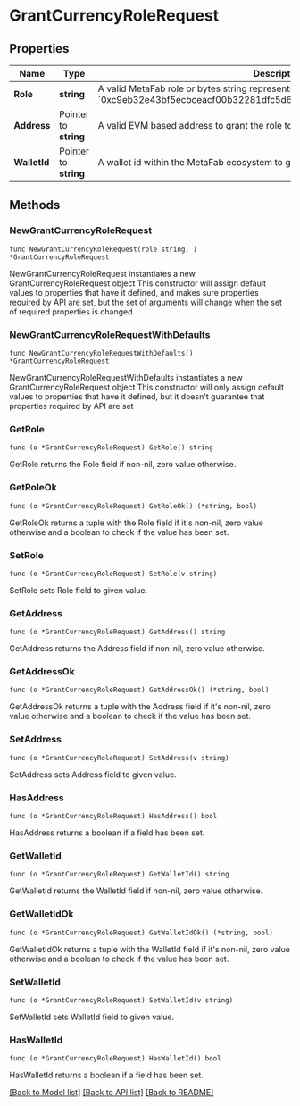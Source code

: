 # GrantCurrencyRoleRequest

## Properties

Name | Type | Description | Notes
------------ | ------------- | ------------- | -------------
**Role** | **string** | A valid MetaFab role or bytes string representing a role, such as &#x60;minter&#x60; or &#x60;0xc9eb32e43bf5ecbceacf00b32281dfc5d6d700a0db676ea26ccf938a385ac3b7&#x60; | 
**Address** | Pointer to **string** | A valid EVM based address to grant the role to. | [optional] 
**WalletId** | Pointer to **string** | A wallet id within the MetaFab ecosystem to grant the role to. | [optional] 

## Methods

### NewGrantCurrencyRoleRequest

`func NewGrantCurrencyRoleRequest(role string, ) *GrantCurrencyRoleRequest`

NewGrantCurrencyRoleRequest instantiates a new GrantCurrencyRoleRequest object
This constructor will assign default values to properties that have it defined,
and makes sure properties required by API are set, but the set of arguments
will change when the set of required properties is changed

### NewGrantCurrencyRoleRequestWithDefaults

`func NewGrantCurrencyRoleRequestWithDefaults() *GrantCurrencyRoleRequest`

NewGrantCurrencyRoleRequestWithDefaults instantiates a new GrantCurrencyRoleRequest object
This constructor will only assign default values to properties that have it defined,
but it doesn't guarantee that properties required by API are set

### GetRole

`func (o *GrantCurrencyRoleRequest) GetRole() string`

GetRole returns the Role field if non-nil, zero value otherwise.

### GetRoleOk

`func (o *GrantCurrencyRoleRequest) GetRoleOk() (*string, bool)`

GetRoleOk returns a tuple with the Role field if it's non-nil, zero value otherwise
and a boolean to check if the value has been set.

### SetRole

`func (o *GrantCurrencyRoleRequest) SetRole(v string)`

SetRole sets Role field to given value.


### GetAddress

`func (o *GrantCurrencyRoleRequest) GetAddress() string`

GetAddress returns the Address field if non-nil, zero value otherwise.

### GetAddressOk

`func (o *GrantCurrencyRoleRequest) GetAddressOk() (*string, bool)`

GetAddressOk returns a tuple with the Address field if it's non-nil, zero value otherwise
and a boolean to check if the value has been set.

### SetAddress

`func (o *GrantCurrencyRoleRequest) SetAddress(v string)`

SetAddress sets Address field to given value.

### HasAddress

`func (o *GrantCurrencyRoleRequest) HasAddress() bool`

HasAddress returns a boolean if a field has been set.

### GetWalletId

`func (o *GrantCurrencyRoleRequest) GetWalletId() string`

GetWalletId returns the WalletId field if non-nil, zero value otherwise.

### GetWalletIdOk

`func (o *GrantCurrencyRoleRequest) GetWalletIdOk() (*string, bool)`

GetWalletIdOk returns a tuple with the WalletId field if it's non-nil, zero value otherwise
and a boolean to check if the value has been set.

### SetWalletId

`func (o *GrantCurrencyRoleRequest) SetWalletId(v string)`

SetWalletId sets WalletId field to given value.

### HasWalletId

`func (o *GrantCurrencyRoleRequest) HasWalletId() bool`

HasWalletId returns a boolean if a field has been set.


[[Back to Model list]](../README.md#documentation-for-models) [[Back to API list]](../README.md#documentation-for-api-endpoints) [[Back to README]](../README.md)


